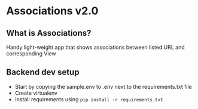 # Associations v2.0


## What is Associations?
Handy light-weight app that shows associations between listed URL and corresponding View

## Backend dev setup

* Start by copying the sample.env to .env next to the requirements.txt file
* Create virtualenv 
* Install requirements using `pip install -r requirements.txt`
